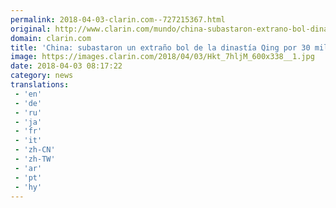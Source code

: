 ```yaml
---
permalink: 2018-04-03-clarin.com--727215367.html
original: http://www.clarin.com/mundo/china-subastaron-extrano-bol-dinastia-qing-30-millones-euros_0_SkMlM2ejz.html
domain: clarin.com
title: 'China: subastaron un extraño bol de la dinastía Qing por 30 millones de euros'
image: https://images.clarin.com/2018/04/03/Hkt_7hljM_600x338__1.jpg
date: 2018-04-03 08:17:22
category: news
translations: 
 - 'en'
 - 'de'
 - 'ru'
 - 'ja'
 - 'fr'
 - 'it'
 - 'zh-CN'
 - 'zh-TW'
 - 'ar'
 - 'pt'
 - 'hy'
---
```


